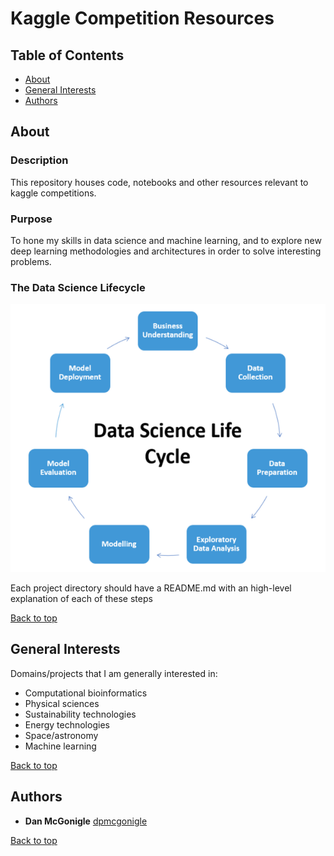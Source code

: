 # Kaggle Competition Resources

## Table of Contents

- [About](#about)
- [General Interests](#general-interests)
- [Authors](#authors)

## About

### Description

This repository houses code, notebooks and other resources relevant to kaggle competitions.

### Purpose

To hone my skills in data science and machine learning, and to explore new deep learning methodologies and architectures in order to solve interesting problems.

### The Data Science Lifecycle

![Data Science LifeCycle](./img/lifecycle.png)

Each project directory should have a README.md with an high-level explanation of each of these steps

[Back to top](#table-of-contents)

## General Interests

Domains/projects that I am generally interested in:
- Computational bioinformatics
- Physical sciences
- Sustainability technologies
- Energy technologies
- Space/astronomy
- Machine learning

[Back to top](#table-of-contents)

## Authors

* **Dan McGonigle** [dpmcgonigle](https://github.com/dpmcgonigle)

[Back to top](#table-of-contents)

